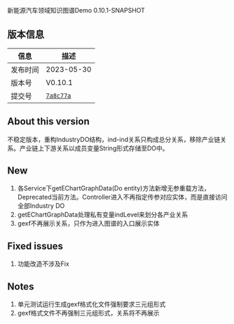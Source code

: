 新能源汽车领域知识图谱Demo 0.10.1-SNAPSHOT

## 版本信息

| **信息** | **描述**                                             |
| -------- | ---------------------------------------------------- |
| 发布时间 | 2023-05-30                                           |
| 版本号   | V0.10.1                                              |
| 提交号   | [`7a8c77a`](7a8c77a64190f46bbc0805dc27eea5ab08e23de) |

## About this version

不稳定版本，重构IndustryDO结构，ind-ind关系只构成总分关系，移除产业链关系。产业链上下游关系以成员变量String形式存储至DO中。

## New

1. 各Service下getEChartGraphData(Do entity)方法新增无参重载方法，Deprecated当前方法。Controller进入不再指定传参对应实体，而是直接访问全部Industry DO
2. getEChartGraphData处理私有变量indLevel来划分各产业关系
3. gexf不再展示关系，只作为进入图谱的入口展示实体

## Fixed issues

1. 功能改造不涉及Fix

## Notes

1. 单元测试运行生成gexf格式化文件强制要求三元组形式
1. gexf格式文件不再强制三元组形式，关系将不再展示

